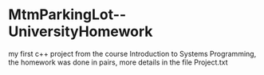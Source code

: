 # MtmParkingLot--UniversityHomework
my first c++ project from the course  Introduction to Systems Programming, the homework was done in pairs, more details in the file Project.txt
